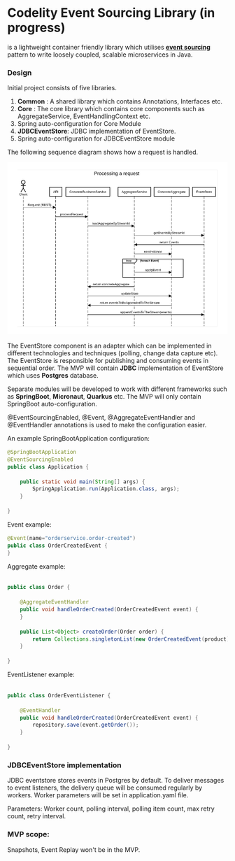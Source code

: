 # Codelity Event Sourcing Library (in progress)
is a lightweight container friendly library which utilises **[event sourcing](https://microservices.io/patterns/data/event-sourcing.html)** pattern to write loosely coupled, scalable microservices in Java. 

### Design
Initial project consists of five libraries. 
1. **Common** : A shared library which contains Annotations, Interfaces etc.
2. **Core** : The core library which contains core components such as AggregateService, EventHandlingContext etc. 
3. Spring auto-configuration for Core Module
4. **JDBCEventStore**: JDBC implementation of EventStore.
5. Spring auto-configuration for JDBCEventStore module

The following sequence diagram shows how a request is handled.

![Request Processing Sequence Diagram](images/Request-processing-diagram.png)

The EventStore component is an adapter which can be implemented in different technologies and techniques (polling, change data capture etc). 
The EventStore is responsible for publishing and consuming events in sequential order. The MVP will contain **JDBC** implementation of EventStore which uses **Postgres** database. 

Separate modules will be developed to work with different frameworks such as **SpringBoot**, **Micronaut**, **Quarkus** etc. The MVP will only contain SpringBoot auto-configuration.

@EventSourcingEnabled, @Event, @AggregateEventHandler and @EventHandler annotations is used to make the configuration easier.

An example SpringBootApplication configuration:   

``` java
@SpringBootApplication
@EventSourcingEnabled
public class Application {

	public static void main(String[] args) {
		SpringApplication.run(Application.class, args);
	}
	
}
```

Event example: 
``` java
@Event(name="orderservice.order-created")
public class OrderCreatedEvent {
}
```

Aggregate example: 
``` java

public class Order {

    @AggregateEventHandler
    public void handleOrderCreated(OrderCreatedEvent event) {
    }
    
    public List<Object> createOrder(Order order) {
        return Collections.singletonList(new OrderCreatedEvent(product));
    }
    
}
```

EventListener example: 
``` java

public class OrderEventListener {

    @EventHandler
    public void handleOrderCreated(OrderCreatedEvent event) {
        repository.save(event.getOrder());
    }
    
}
```

### JDBCEventStore implementation

JDBC eventstore stores events in Postgres by default. To deliver messages to event listeners, the delivery queue will be consumed regularly by workers. Worker parameters will be set in application.yaml file.

Parameters: Worker count, polling interval, polling item count, max retry count, retry interval. 

### MVP scope:

Snapshots, Event Replay won't be in the MVP.
